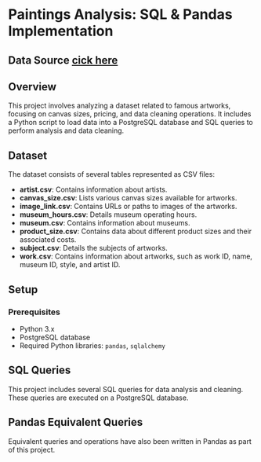 # Paintings Analysis: SQL & Pandas Implementation

## Data Source [cick here](https://data.world/atlas-query/paintings)

## Overview
This project involves analyzing a dataset related to famous artworks, focusing on canvas sizes, pricing, and data cleaning operations. It includes a Python script to load data into a PostgreSQL database and SQL queries to perform analysis and data cleaning.

## Dataset
The dataset consists of several tables represented as CSV files:

- **artist.csv**: Contains information about artists.
- **canvas_size.csv**: Lists various canvas sizes available for artworks.
- **image_link.csv**: Contains URLs or paths to images of the artworks.
- **museum_hours.csv**: Details museum operating hours.
- **museum.csv**: Contains information about museums.
- **product_size.csv**: Contains data about different product sizes and their associated costs.
- **subject.csv**: Details the subjects of artworks.
- **work.csv**: Contains information about artworks, such as work ID, name, museum ID, style, and artist ID.

## Setup

### Prerequisites
- Python 3.x
- PostgreSQL database
- Required Python libraries: `pandas`, `sqlalchemy`

## SQL Queries
This project includes several SQL queries for data analysis and cleaning. These queries are executed on a PostgreSQL database.

## Pandas Equivalent Queries
Equivalent queries and operations have also been written in Pandas as part of this project.
